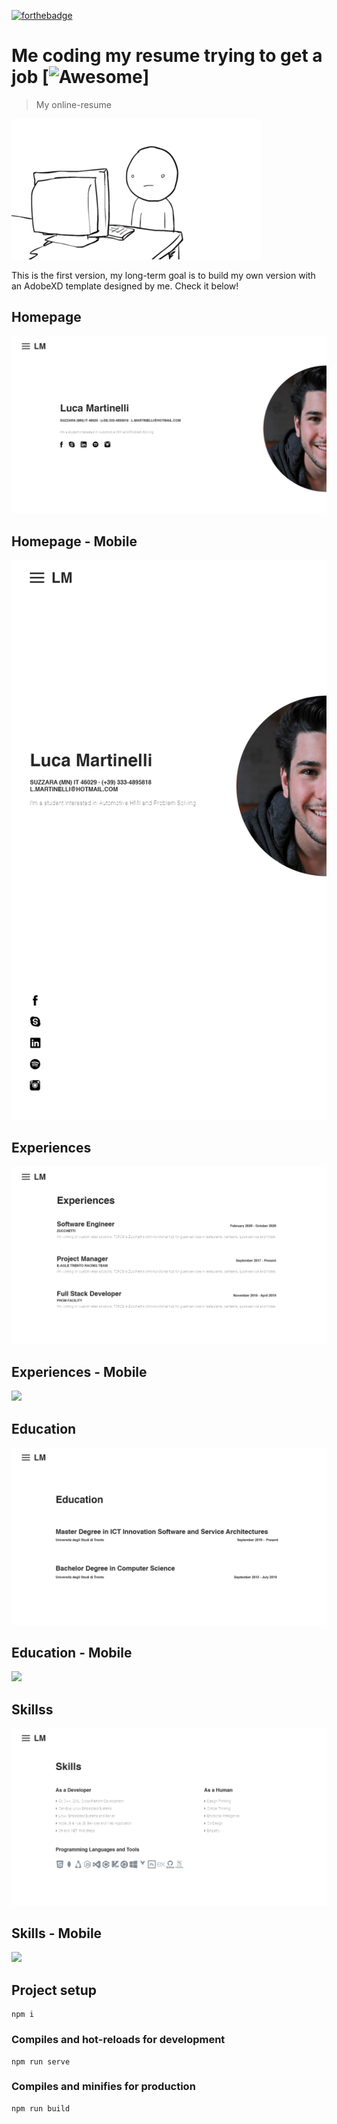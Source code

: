 [![forthebadge](https://forthebadge.com/images/badges/contains-cat-gifs.svg)](https://forthebadge.com)

# Me coding my resume trying to get a job [![Awesome](https://cdn.rawgit.com/sindresorhus/awesome/d7305f38d29fed78fa85652e3a63e154dd8e8829/media/badge.svg)]

> My online-resume 

![](src/assets/coding.gif)

This is the first version, my long-term goal is to build my own version with an AdobeXD template designed by me. Check it below!

## Homepage

![](src/assets/Desktop.png)

## Homepage - Mobile

![](src/assets/Mobile.png)

## Experiences

![](src/assets/Experiences.png)

## Experiences - Mobile

![](src/assets/Mobile-Experiences.png)

## Education

![](src/assets/Education.png)

## Education - Mobile

![](src/assets/Mobile-Education.png)

## Skillss

![](src/assets/Skills.png)

## Skills - Mobile

![](src/assets/Mobile-Skills.png)

## Project setup
```
npm i
```

### Compiles and hot-reloads for development
```
npm run serve
```

### Compiles and minifies for production
```
npm run build
```

